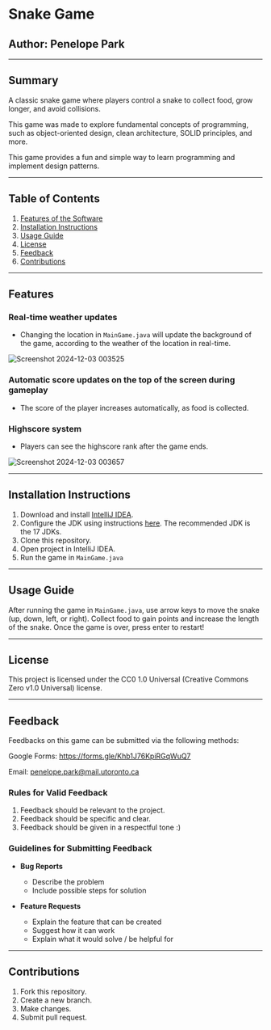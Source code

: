 # **Snake Game**
## **Author: Penelope Park**

---

## **Summary**
A classic snake game where players control a snake to collect food, grow longer, and avoid collisions.

This game was made to explore fundamental concepts of programming, such as object-oriented design, clean architecture, SOLID principles, and more.

This game provides a fun and simple way to learn programming and implement design patterns.

---

## **Table of Contents**
1. [Features of the Software](#features)
2. [Installation Instructions](#installation-instructions)
3. [Usage Guide](#usage-guide)
4. [License](#license)
5. [Feedback](#feedback)
6. [Contributions](#contributions)

---

## **Features**
### **Real-time weather updates**
  - Changing the location in `MainGame.java` will update the background of the game, according to the weather of the location in real-time.

![Screenshot 2024-12-03 003525](https://github.com/user-attachments/assets/1fd1a276-3c11-4078-a03f-4edba4d92cbe)

### **Automatic score updates on the top of the screen during gameplay**
  - The score of the player increases automatically, as food is collected.
 
### **Highscore system**
  - Players can see the highscore rank after the game ends.
    
  ![Screenshot 2024-12-03 003657](https://github.com/user-attachments/assets/deb20f6f-ed24-47e0-bd6e-757826c8f70e)

---

## **Installation Instructions**
1. Download and install [IntelliJ IDEA](https://www.jetbrains.com/idea/download/?section=windows).
2. Configure the JDK using instructions [here](https://www.jetbrains.com/help/idea/sdk.html#manage_sdks).
   The recommended JDK is the 17 JDKs.
3. Clone this repository.
4. Open project in IntelliJ IDEA.
5. Run the game in `MainGame.java`
   
---

## **Usage Guide**

After running the game in `MainGame.java`, use arrow keys to move the snake (up, down, left, or right). Collect food to gain points and increase the length of the snake. Once the game is over, press enter to restart!

---

## **License**

This project is licensed under the CC0 1.0 Universal (Creative Commons Zero v1.0 Universal) license.

---

## **Feedback**
Feedbacks on this game can be submitted via the following methods:

Google Forms: https://forms.gle/Khb1J76KpiRGqWuQ7

Email: penelope.park@mail.utoronto.ca

### **Rules for Valid Feedback**
1. Feedback should be relevant to the project.
2. Feedback should be specific and clear.
3. Feedback should be given in a respectful tone :)

### **Guidelines for Submitting Feedback**
- **Bug Reports**
  - Describe the problem
  - Include possible steps for solution
    
- **Feature Requests**
  - Explain the feature that can be created
  - Suggest how it can work
  - Explain what it would solve / be helpful for
    
---

## **Contributions**
1. Fork this repository.
2. Create a new branch.
3. Make changes.
4. Submit pull request.

